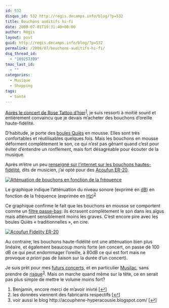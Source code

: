 ```yaml
---
id: 532
disqus_id: 532 http://regis.decamps.info/blog/?p=532
title: Bouchons auditifs hi-fi
date: 2008-07-01T19:31:40+00:00
author: Régis
layout: post
guid: http://regis.decamps.info/blog/?p=532
permalink: /2008/07/bouchons-auditifs-hi-fi/
dsq_thread_id:
  - "189257399"
tmac_last_id:
  - ""
categories:
  - Musique
  - Shopping
tags:
  - Santé
---
```

[Après le concert de Rose Tattoo d’hier](http://friendfeed.com/e/3ea339cf-34c7-7522-779b-b4fdf16ffdd8/Je-vais-au-Trabendo-couter-Rose-Tattoo/)<sup><a href="#footnote_0_532" id="identifier_0_532" class="footnote-link footnote-identifier-link" title="Benjamin, encore merci de m’avoir inivt&eacute;">1</a></sup>, je suis ressorti à moitié sourd et entièrement convaincu que je devais m’acheter des bouchons d’oreille haute-fidélité.

D’habitude, je porte des [boules Quiès](http://www.quies.com/) en mousse. Elles sont très confortables et réutilisables quelques fois. Mais les bouchons en mousse déforment complètement le son, ce qui n’est pas gênant quand c’est pour éviter d’entendre un ronflement, mais fort désagréable pour écouter de la musique.

Après m’être un peu [renseigné sur l’internet sur les bouchons hautes-fidélité](http://www.mikaelcarissimo.com/?p=92), dits de musicien, j’ai opté pour des [Acoufun ER-20](http://www.acoufun.com/boutique/achat/produit_details.php?id=10).
  
<!--more-->


  
[<img src="/blog/wp-content/uploads/2008/07/attenuation_des_bouchons_auditifs-300x203.png" alt="Atténuation de bouchons en fonction de la fréquence" title="attenuation des bouchons auditifs" width="300" height="203" class="alignleft size-medium wp-image-536" srcset="/blog/wp-content/uploads/2008/07/attenuation_des_bouchons_auditifs-300x203.png 300w, /blog/wp-content/uploads/2008/07/attenuation_des_bouchons_auditifs.png 673w" sizes="(max-width: 300px) 100vw, 300px" />](/blog/wp-content/uploads/2008/07/attenuation_des_bouchons_auditifs.png)
  
Le graphique indique l’atténuation du niveau sonore (exprimé en [dB](http://http://fr.wikipedia.org/wiki/Decibel)) en fonction de la fréquence (exprimée en [Hz](http://http://fr.wikipedia.org/wiki/Hertz))<sup><a href="#footnote_1_532" id="identifier_1_532" class="footnote-link footnote-identifier-link" title="les donn&eacute;es viennent des fabricants respectifs">2</a></sup>

Ce graphique confirme le fait que les bouchons en mousse se comportent comme un [filtre passe-bas](http://fr.wikipedia.org/wiki/Passe-bas): ils écrasent complètement le son dans les aïgus mais atténuent sensiblement moins les graves. C’est encore pire avec les boules Quiès « traditionnelles », en cire. 

[<img src="/blog/wp-content/uploads/2008/07/img_1788-224x300.jpg" alt="Acoufun Fidelity ER-20" title="Bouchon Acoufun ER-20" width="224" height="300" class="alignright size-medium wp-image-533" srcset="/blog/wp-content/uploads/2008/07/img_1788-224x300.jpg 224w, /blog/wp-content/uploads/2008/07/img_1788.jpg 660w" sizes="(max-width: 224px) 100vw, 224px" />](/blog/wp-content/uploads/2008/07/img_1788.jpg)
  
Au contraire, les bouchons haute-fidélité ont une atténuation bien plus linéaire, et également beaucoup monis forte (en concert, on passe de 100 dB ce qui peut endommager l’oreille, à 80dB ce qui est fort mais ne provoque _a priori_ pas de liaison sur la durée d’un concert).

Je suis prêt pour mes [futurs concerts](http://www.lastfm.fr/event/527871), et en particulier [Musilac](http://www.lastfm.fr/event/527871), sans prendre de [risque](http://www.rfc1149.net/blog/2005/06/05/cela_n_arrive_pas_qu_aux_autres_1/)<sup><a href="#footnote_2_532" id="identifier_2_532" class="footnote-link footnote-identifier-link" title="voir aussi le blog http://acouphene-hyperacousie.blogspot.com/">3</a></sup>. Mais on marche quand même sur la tête, ce en serait pas plus simple de mettre le volume moins fort?

<ol class="footnotes">
  <li id="footnote_0_532" class="footnote">
    Benjamin, encore merci de m’avoir inivté [<a href="#identifier_0_532" class="footnote-link footnote-back-link">&#8617;</a>]
  </li>
  <li id="footnote_1_532" class="footnote">
    les données viennent des fabricants respectifs [<a href="#identifier_1_532" class="footnote-link footnote-back-link">&#8617;</a>]
  </li>
  <li id="footnote_2_532" class="footnote">
    voir aussi le blog http://acouphene-hyperacousie.blogspot.com/ [<a href="#identifier_2_532" class="footnote-link footnote-back-link">&#8617;</a>]
  </li>
</ol>
